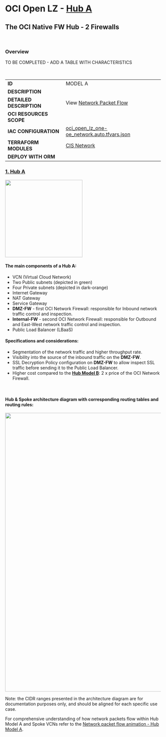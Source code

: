 # OCI Open LZ - [Hub A](#)
## The OCI Native FW Hub - 2 Firewalls

&nbsp; 

### Overview
TO BE COMPLETED - ADD A TABLE WITH CHARACTERISTICS

&nbsp; 


| |  |
|---|---| 
| **ID** | MODEL A | 
| **DESCRIPTION** | 
| **DETAILED DESCRIPTION** | View [Network Packet Flow](/addons/oci-hub-models/hub_a/hub-a-packet_flow.md)|
| **OCI RESOURCES SCOPE** | |
| **IAC CONFIGURATION** | [oci_open_lz_one-oe_network.auto.tfvars.json](oci_open_lz_one-oe_network.auto.tfvars.json) |
| **TERRAFORM MODULES**| [CIS Network](https://github.com/oracle-quickstart/terraform-oci-cis-landing-zone-networking) |
| **DEPLOY WITH ORM** | |

### **[1. Hub A](#)**

<img src="images/hub_a_design.png" width="250" height="value">

#### The main components of a **Hub A**:
- VCN (Virtual Cloud Network)
- Two Public subnets (depicted in green)
- Four Private subnets (depicted in dark-orange)
- Internet Gateway
- NAT Gateway
- Service Gateway
- **DMZ-FW** - first OCI Network Firewall: responsible for Inbound network traffic control and inspection.
- **Internal-FW** - second OCI Network Firewall: responsible for Outbound and East-West network traffic control and inspection.
- Public Load Balancer (LBaaS)

#### Specifications and considerations:
- Segmentation of the network traffic and higher throughput rate.
- Visibility into the source of the inbound traffic on the **DMZ-FW**.
- SSL Decryption Policy configuration on **DMZ-FW** to allow inspect SSL traffic before sending it to the Public Load Balancer.
- Higher cost compared to the **[Hub Model B](#)**: 2 x price of the OCI Network Firewall.
<br>

#### Hub & Spoke architecture diagram with corresponding routing tables and routing rules:

<img src="images/hub_a_routing.png" width="900" height="value">


Note: the CIDR ranges presented in the architecture diagram are for documentation purposes only, and should be aligned for each specific use case.

For comprehensive understanding of how network packets flow within Hub Model A and Spoke VCNs refer to the [Network packet flow animation - Hub Model A](/hub-a-packet_flow.md).